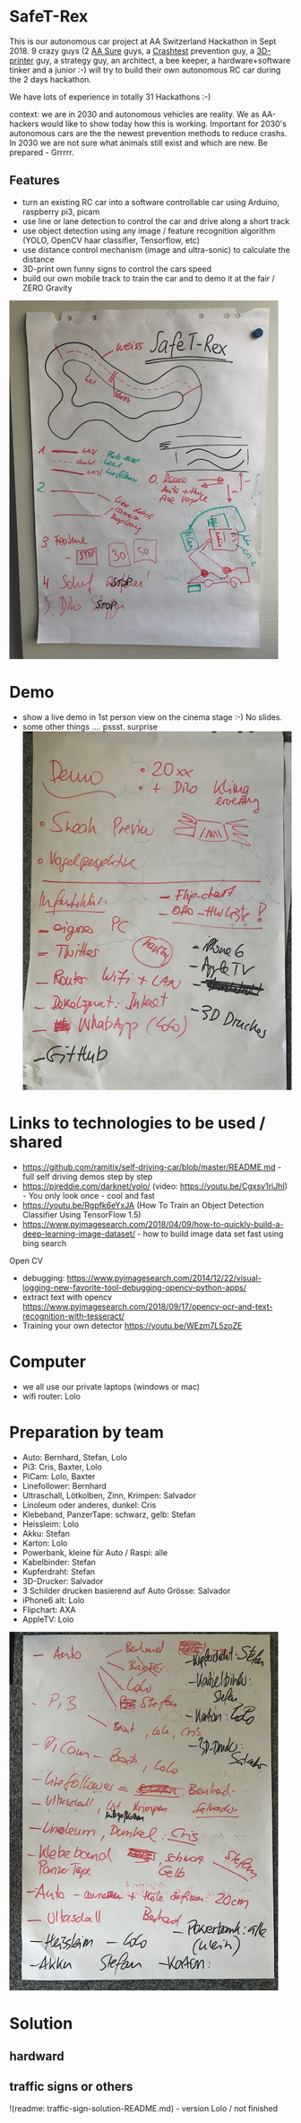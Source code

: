 # SafeT-Rex
This is our autonomous car project at AA Switzerland Hackathon in Sept 2018.
9 crazy guys (2 [AA Sure](http://axa.ch/sure) guys, a [Crashtest](https://blog.axa.ch/kompetenz/axa-crashtests-2018-zu-drohnen-e-bikes-und-car-sharing/) prevention guy, a [3D-printer](https://www.3dhubs.com/service/171073) guy, a strategy guy, an architect, a bee keeper, a hardware+software tinker and a junior :-) will try to build their own autonomous RC car during the 2 days hackathon.

We have lots of experience in totally 31 Hackathons :-)

context: we are in 2030 and autonomous vehicles are reality. We as AA-hackers would like to show today how this is working. Important for 2030's autonomous cars are the the newest prevention methods to reduce crashs. In 2030 we are not sure what animals still exist and which are new. Be prepared - Grrrrr.

## Features
- turn an existing RC car into a software controllable car using Arduino, raspberry pi3, picam
- use line or lane detection to control the car and drive along a short track 
- use object detection using any image / feature recognition algorithm (YOLO, OpenCV haar classifier, Tensorflow, etc)
- use distance control mechanism (image and ultra-sonic) to calculate the distance
- 3D-print own funny signs to control the cars speed
- build our own mobile track to train the car and to demo it at the fair / ZERO Gravity

![what we build](/what-we-build.jpg)

# Demo
- show a live demo in 1st person view on the cinema stage :-) No slides.
- some other things .... pssst. surprise
![Demo procedures](/demo-script.jpg)


# Links to technologies to be used / shared
- https://github.com/ramitix/self-driving-car/blob/master/README.md - full self driving demos step by step
- https://pjreddie.com/darknet/yolo/ (video: https://youtu.be/Cgxsv1riJhI) - You only look once - cool and fast
- https://youtu.be/Rgpfk6eYxJA (How To Train an Object Detection Classifier Using TensorFlow 1.5)
- https://www.pyimagesearch.com/2018/04/09/how-to-quickly-build-a-deep-learning-image-dataset/ - how to build image data set fast using bing search

Open CV
- debugging: https://www.pyimagesearch.com/2014/12/22/visual-logging-new-favorite-tool-debugging-opencv-python-apps/
- extract text with opencv https://www.pyimagesearch.com/2018/09/17/opencv-ocr-and-text-recognition-with-tesseract/
- Training your own detector https://youtu.be/WEzm7L5zoZE


# Computer
- we all use our private laptops (windows or mac)
- wifi router: Lolo

# Preparation by team
- Auto: Bernhard, Stefan, Lolo
- Pi3: Cris, Baxter, Lolo
- PiCam: Lolo, Baxter
- Linefollower: Bernhard
- Ultraschall, Lötkolben, Zinn, Krimpen: Salvador
- Linoleum oder anderes, dunkel: Cris
- Klebeband, PanzerTape: schwarz, gelb: Stefan
- Heissleim: Lolo
- Akku: Stefan
- Karton: Lolo
- Powerbank, kleine für Auto / Raspi: alle
- Kabelbinder: Stefan
- Kupferdraht: Stefan
- 3D-Drucker: Salvador
- 3 Schilder drucken basierend auf Auto Grösse: Salvador
- iPhone6 alt: Lolo
- Flipchart: AXA
- AppleTV: Lolo

![preparations](/hardware-car.jpg)

# Solution

## hardward



## traffic signs or others

!(readme: traffic-sign-solution-README.md) - version Lolo / not finished